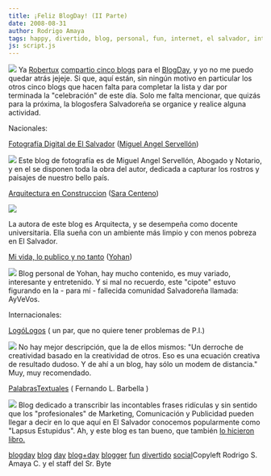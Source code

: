 ```yaml
---
title: ¡Feliz BlogDay! (II Parte)
date: 2008-08-31
author: Rodrigo Amaya
tags: happy, divertido, blog, personal, fun, internet, el salvador, interesante, day, geek
js: script.js
---
```


[![](http://www.blogday.org/images/badge_yellow.gif)](http://www.blogday.org/) Ya
      [Robertux](http://www.blogger.com/profile/15615123126956711175) [compartio cinco blogs](http://www.srbyte.com/2008/08/feliz-blog-day.html)
      para el [BlogDay](http://www.srbyte.com/2008/08/que-es-el-blogday.html), y yo no me
      puedo quedar atrás jejeje. Si que, aquí están, sin ningún motivo en particular los otros cinco
      blogs que hacen falta para completar la lista y dar por terminada la "celebración" de este
      día. Solo me falta mencionar, que quizás para la próxima, la blogosfera Salvadoreña se
      organice y realice alguna actividad.

Nacionales:

[Fotografía Digital de El Salvador](http://mservellon.blogspot.com/) ([Miguel Angel Servellón](http://www.blogger.com/profile/07139871673459512835))

[![](http://3.bp.blogspot.com/_ayvorITawE4/SLs8HKlxWtI/AAAAAAAABNI/2-eeHApM3N8/s320/fotografia.digital.esv.png)](http://3.bp.blogspot.com/_ayvorITawE4/SLs8HKlxWtI/AAAAAAAABNI/2-eeHApM3N8/s1600-h/fotografia.digital.esv.png)
Este
      blog de fotografía es de Miguel Angel Servellón, Abogado y Notario, y en el se disponen toda
      la obra del autor, dedicada a capturar los rostros y paisajes de nuestro bello país.

[Arquitectura en Construccion](http://arquitecturaenconstruccion.blogspot.com/) ([Sara Centeno](http://www.blogger.com/profile/08690917371327868525))

[![](http://3.bp.blogspot.com/_ayvorITawE4/SLs-EWrsdVI/AAAAAAAABOI/DbdIDxmzYc0/s320/arquitectura.en.construccion.png)](http://3.bp.blogspot.com/_ayvorITawE4/SLs-EWrsdVI/AAAAAAAABOI/DbdIDxmzYc0/s1600-h/arquitectura.en.construccion.png)

La autora de este blog es Arquitecta, y se desempeña como docente universitaria. Ella
      sueña con un ambiente más limpio y con menos pobreza en El Salvador.

[Mi vida, lo publico y no tanto](http://keyboardphd.wordpress.com/) ([Yohan](http://keyboardphd.wordpress.com/about/))

[![](http://3.bp.blogspot.com/_ayvorITawE4/SLs8HnJjByI/AAAAAAAABNg/1_6VzpRVG2o/s320/yohan.png)](http://3.bp.blogspot.com/_ayvorITawE4/SLs8HnJjByI/AAAAAAAABNg/1_6VzpRVG2o/s1600-h/yohan.png)
Blog
      personal de Yohan, hay mucho contenido, es muy variado, interesante y entretenido. Y si mal no recuerdo, este "cipote" estuvo figurando en la -
      para mí - fallecida comunidad Salvadoreña llamada: AyVeVos.

Internacionales:

[LogóLogos](http://logologos.blogspot.com/) ( un par, que no
      quiere tener problemas de P.I.)

[![](http://2.bp.blogspot.com/_ayvorITawE4/SLs8HdeDu8I/AAAAAAAABNQ/z5FLkFTd3VQ/s320/logologos.png)](http://2.bp.blogspot.com/_ayvorITawE4/SLs8HdeDu8I/AAAAAAAABNQ/z5FLkFTd3VQ/s1600-h/logologos.png)
No hay
      mejor descripción, que la de ellos mismos: "Un derroche de creatividad basado en la
      creatividad de otros. Eso es una ecuación creativa de resultado dudoso. Y de ahí a un blog,
      hay sólo un modem de distancia."
Muy, muy recomendado.

[PalabrasTextuales](http://www.palabrastextuales.com/) ( Fernando L. Barbella
      )

[![](http://1.bp.blogspot.com/_ayvorITawE4/SLs8HpIlsPI/AAAAAAAABNY/fw6GTe4CUzM/s320/palabrastextuales.png)](http://1.bp.blogspot.com/_ayvorITawE4/SLs8HpIlsPI/AAAAAAAABNY/fw6GTe4CUzM/s1600-h/palabrastextuales.png)
Blog
      dedicado a transcribir las incontables frases ridículas y sin sentido que los "profesionales"
      de Marketing, Comunicación y Publicidad pueden llegar a decir en lo que aquí en El Salvador
      conocemos popularmente como "Lapsus Estupidus". Ah, y este blog es tan bueno, que también
      [lo hicieron libro.](http://www.indexbook.es/libro.php?651)

[blogday](http://www.blogalaxia.com/tags/blogday) [blog](http://www.blogalaxia.com/tags/blog) [day](http://www.blogalaxia.com/tags/day) [blog+day](http://www.blogalaxia.com/tags/blog+day) [blogger](http://www.blogalaxia.com/tags/blogger) [fun](http://www.blogalaxia.com/tags/fun) [divertido](http://www.blogalaxia.com/tags/divertido) [social](http://www.blogalaxia.com/tags/social)Copyleft Rodrigo S. Amaya
      C. y el staff del Sr. Byte
